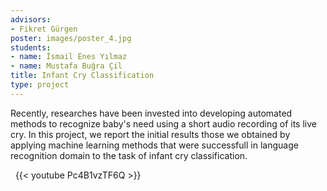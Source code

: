 ```yaml
---
advisors:
- Fikret Gürgen
poster: images/poster_4.jpg
students:
- name: İsmail Enes Yılmaz
- name: Mustafa Buğra Çil
title: Infant Cry Classification
type: project
---
```


Recently, researches have been invested into developing automated methods to recognize baby's need using a short audio recording of its live cry. In this project, we report the initial results those we obtained by applying machine learning methods that were successfull in language recognition domain to the task of infant cry classification.


 
{{< youtube Pc4B1vzTF6Q >}}